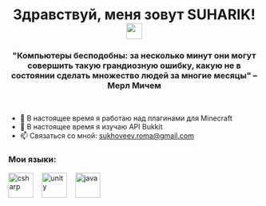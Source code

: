 <h1 align="center">Здравствуй, меня зовут SUHARIK! <img src="https://github.com/blackcater/blackcater/raw/main/images/Hi.gif" height="32"/></h1>
<h3 align="center">"Компьютеры бесподобны: за несколько минут они могут совершить такую грандиозную ошибку, какую не в состоянии сделать множество людей за многие месяцы" – Мерл Мичем</h3>
<p><br></p>

- 🔭 В настоящее время я работаю над плагинами для Minecraft
- 🌱 В настоящее время я изучаю API Bukkit
- 📫 Связаться со мной: sukhoveev.roma@gmail.com

### Мои языки:
<p align="left">
  <img src="https://github.com/SUHARIKRomka/SUHARIKRomka/blob/main/resources/CSharpLogo.png" title="C#" alt="csharp" height="50"/>ㅤ
  <img src="https://github.com/SUHARIKRomka/SUHARIKRomka/blob/main/resources/UnityLogo.png" title="Unity" alt="unity" height="50"/>ㅤ
  <img src="https://github.com/SUHARIKRomka/SUHARIKRomka/blob/main/resources/JavaLogo.png" title="Java" alt="java" height="50"/>
</p>
